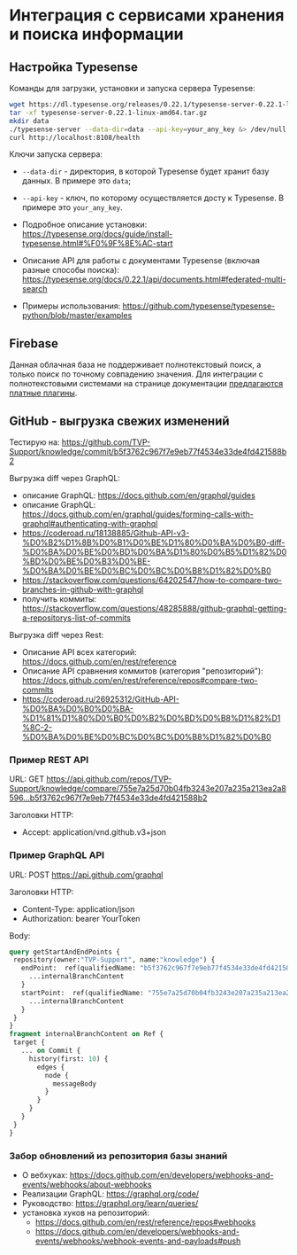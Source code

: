 # Интеграция с сервисами хранения и поиска информации

## Настройка Typesense

Команды для загрузки, установки и запуска сервера Typesense:

```sh
wget https://dl.typesense.org/releases/0.22.1/typesense-server-0.22.1-linux-amd64.tar.gz
tar -xf typesense-server-0.22.1-linux-amd64.tar.gz
mkdir data
./typesense-server --data-dir=data --api-key=your_any_key &> /dev/null &
curl http://localhost:8108/health
```

Ключи запуска сервера:

- `--data-dir` - директория, в которой Typesense будет хранит базу данных. В примере это `data`;
- `--api-key` - ключ, по которому осуществляется досту к Typesense. В примере это `your_any_key`.

- Подробное описание установки: <https://typesense.org/docs/guide/install-typesense.html#%F0%9F%8E%AC-start>
- Описание API для работы с документами Typesense (включая разные способы поиска): <https://typesense.org/docs/0.22.1/api/documents.html#federated-multi-search>
- Примеры использования: <https://github.com/typesense/typesense-python/blob/master/examples>

## Firebase

Данная облачная база не поддерживает полнотекстовый поиск, а только поиск по точному совпадению значения. Для интеграции с полнотекстовыми системами на странице документации [предлагаются платные плагины](https://firebase.google.com/docs/firestore/solutions/search).

## GitHub - выгрузка свежих изменений

Тестирую на: <https://github.com/TVP-Support/knowledge/commit/b5f3762c967f7e9eb77f4534e33de4fd421588b2>

Выгрузка diff через GraphQL:

- описание GraphQL: <https://docs.github.com/en/graphql/guides>
- описание GraphQL: <https://docs.github.com/en/graphql/guides/forming-calls-with-graphql#authenticating-with-graphql>
- <https://coderoad.ru/18138885/Github-API-v3-%D0%B2%D1%8B%D0%B1%D0%BE%D1%80%D0%BA%D0%B0-diff-%D0%BA%D0%BE%D0%BD%D0%BA%D1%80%D0%B5%D1%82%D0%BD%D0%BE%D0%B3%D0%BE-%D0%BA%D0%BE%D0%BC%D0%BC%D0%B8%D1%82%D0%B0>
- <https://stackoverflow.com/questions/64202547/how-to-compare-two-branches-in-github-with-graphql>
- получить коммиты: <https://stackoverflow.com/questions/48285888/github-graphql-getting-a-repositorys-list-of-commits>

Выгрузка diff через Rest:

- Описание API всех категорий: <https://docs.github.com/en/rest/reference>
- Описание API сравнения коммитов (категория "репозиторий"): <https://docs.github.com/en/rest/reference/repos#compare-two-commits>
- <https://coderoad.ru/26925312/GitHub-API-%D0%BA%D0%B0%D0%BA-%D1%81%D1%80%D0%B0%D0%B2%D0%BD%D0%B8%D1%82%D1%8C-2-%D0%BA%D0%BE%D0%BC%D0%BC%D0%B8%D1%82%D0%B0>

### Пример REST API

URL: GET <https://api.github.com/repos/TVP-Support/knowledge/compare/755e7a25d70b04fb3243e207a235a213ea2a8596...b5f3762c967f7e9eb77f4534e33de4fd421588b2>

Заголовки HTTP:

- Accept: application/vnd.github.v3+json

### Пример GraphQL API

URL: POST <https://api.github.com/graphql>

Заголовки HTTP:

- Content-Type: application/json
- Authorization: bearer YourToken

Body:

 ```GraphQL
query getStartAndEndPoints {
  repository(owner:"TVP-Support", name:"knowledge") {
    endPoint:  ref(qualifiedName: "b5f3762c967f7e9eb77f4534e33de4fd421588b2") {
      ...internalBranchContent
    }
    startPoint:  ref(qualifiedName: "755e7a25d70b04fb3243e207a235a213ea2a8596") {
      ...internalBranchContent
    }
  }
}
fragment internalBranchContent on Ref {
  target {
    ... on Commit {
      history(first: 10) {
        edges {
          node {
            messageBody
          }
        }
      }
    }
  }
}
```

### Забор обновлений из репозитория базы знаний

- О вебхуках:
<https://docs.github.com/en/developers/webhooks-and-events/webhooks/about-webhooks>
- Реализации GraphQL: <https://graphql.org/code/>
- Руководство: <https://graphql.org/learn/queries/>
- установка хуков на репозиторий:
  - <https://docs.github.com/en/rest/reference/repos#webhooks>
  - <https://docs.github.com/en/developers/webhooks-and-events/webhooks/webhook-events-and-payloads#push>
